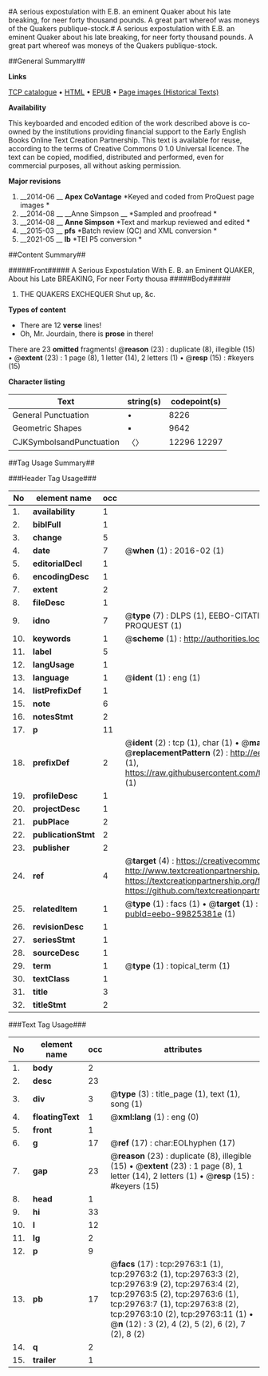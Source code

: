 #A serious expostulation with E.B. an eminent Quaker about his late breaking, for neer forty thousand pounds. A great part whereof was moneys of the Quakers publique-stock.#
A serious expostulation with E.B. an eminent Quaker about his late breaking, for neer forty thousand pounds. A great part whereof was moneys of the Quakers publique-stock.

##General Summary##

**Links**

[TCP catalogue](http://www.ota.ox.ac.uk/tcp/)  • 
[HTML](http://tei.it.ox.ac.uk/tcp/Texts-HTML/free/A59/A59257.html)  • 
[EPUB](http://tei.it.ox.ac.uk/tcp/Texts-EPUB/free/A59/A59257.epub) • 
[Page images (Historical Texts)](https://historicaltexts.jisc.ac.uk/eebo-99825381e)

**Availability**

This keyboarded and encoded edition of the work described above is co-owned by the
    institutions providing financial support to the Early English Books Online Text Creation
    Partnership. This text is available for reuse, according to the terms of  Creative Commons 0 1.0 Universal
    licence. The text can be copied, modified, distributed and performed, even for commercial
    purposes, all without asking permission.

**Major revisions**

1. __2014-06 __ __Apex CoVantage__ *Keyed and coded from ProQuest page images *
1. __2014-08 __ __Anne Simpson __ *Sampled and proofread *
1. __2014-08 __ __Anne Simpson__ *Text and markup reviewed and edited *
1. __2015-03 __ __pfs__ *Batch review (QC) and XML conversion *
1. __2021-05 __ __lb__ *TEI P5 conversion *

##Content Summary##

#####Front#####
A Serious Expostulation With E. B. an Eminent QUAKER, About his Late BREAKING, For neer Forty thousa
#####Body#####

1. THE QUAKERS EXCHEQUER Shut up, &c.

**Types of content**

  * There are 12 **verse** lines!
  * Oh, Mr. Jourdain, there is **prose** in there!

There are 23 **omitted** fragments! 
 @__reason__ (23) : duplicate (8), illegible (15)  •  @__extent__ (23) : 1 page (8), 1 letter (14), 2 letters (1)  •  @__resp__ (15) : #keyers (15)

**Character listing**


|Text|string(s)|codepoint(s)|
|---|---|---|
|General Punctuation|•|8226|
|Geometric Shapes|▪|9642|
|CJKSymbolsandPunctuation|〈〉|12296 12297|

##Tag Usage Summary##

###Header Tag Usage###

|No|element name|occ|attributes|
|---|---|---|---|
|1.|__availability__|1||
|2.|__biblFull__|1||
|3.|__change__|5||
|4.|__date__|7| @__when__ (1) : 2016-02 (1)|
|5.|__editorialDecl__|1||
|6.|__encodingDesc__|1||
|7.|__extent__|2||
|8.|__fileDesc__|1||
|9.|__idno__|7| @__type__ (7) : DLPS (1), EEBO-CITATION (1), VID (1), EEBO-PROQUEST (1), STC (2), PROQUEST (1)|
|10.|__keywords__|1| @__scheme__ (1) : http://authorities.loc.gov/ (1)|
|11.|__label__|5||
|12.|__langUsage__|1||
|13.|__language__|1| @__ident__ (1) : eng (1)|
|14.|__listPrefixDef__|1||
|15.|__note__|6||
|16.|__notesStmt__|2||
|17.|__p__|11||
|18.|__prefixDef__|2| @__ident__ (2) : tcp (1), char (1)  •  @__matchPattern__ (2) : ([0-9\-]+):([0-9IVX]+) (1), (.+) (1)  •  @__replacementPattern__ (2) : http://eebo.chadwyck.com/downloadtiff?vid=$1&page=$2 (1), https://raw.githubusercontent.com/textcreationpartnership/Texts/master/tcpchars.xml#$1 (1)|
|19.|__profileDesc__|1||
|20.|__projectDesc__|1||
|21.|__pubPlace__|2||
|22.|__publicationStmt__|2||
|23.|__publisher__|2||
|24.|__ref__|4| @__target__ (4) : https://creativecommons.org/publicdomain/zero/1.0/ (1), http://www.textcreationpartnership.org/docs/. (1), https://textcreationpartnership.org/faq/#faq05 (1), https://github.com/textcreationpartnership (1)|
|25.|__relatedItem__|1| @__type__ (1) : facs (1)  •  @__target__ (1) : https://data.historicaltexts.jisc.ac.uk/view?pubId=eebo-99825381e (1)|
|26.|__revisionDesc__|1||
|27.|__seriesStmt__|1||
|28.|__sourceDesc__|1||
|29.|__term__|1| @__type__ (1) : topical_term (1)|
|30.|__textClass__|1||
|31.|__title__|3||
|32.|__titleStmt__|2||


###Text Tag Usage###

|No|element name|occ|attributes|
|---|---|---|---|
|1.|__body__|2||
|2.|__desc__|23||
|3.|__div__|3| @__type__ (3) : title_page (1), text (1), song (1)|
|4.|__floatingText__|1| @__xml:lang__ (1) : eng (0)|
|5.|__front__|1||
|6.|__g__|17| @__ref__ (17) : char:EOLhyphen (17)|
|7.|__gap__|23| @__reason__ (23) : duplicate (8), illegible (15)  •  @__extent__ (23) : 1 page (8), 1 letter (14), 2 letters (1)  •  @__resp__ (15) : #keyers (15)|
|8.|__head__|1||
|9.|__hi__|33||
|10.|__l__|12||
|11.|__lg__|2||
|12.|__p__|9||
|13.|__pb__|17| @__facs__ (17) : tcp:29763:1 (1), tcp:29763:2 (1), tcp:29763:3 (2), tcp:29763:9 (2), tcp:29763:4 (2), tcp:29763:5 (2), tcp:29763:6 (1), tcp:29763:7 (1), tcp:29763:8 (2), tcp:29763:10 (2), tcp:29763:11 (1)  •  @__n__ (12) : 3 (2), 4 (2), 5 (2), 6 (2), 7 (2), 8 (2)|
|14.|__q__|2||
|15.|__trailer__|1||
